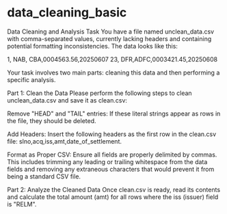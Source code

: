 # data_cleaning_basic

Data Cleaning and Analysis Task
You have a file named unclean_data.csv with comma-separated values, currently lacking headers and containing potential formatting inconsistencies. The data looks like this:

1, NAB, CBA,0004563.56,20250607
23, DFR,ADFC,0003421.45,20250608

Your task involves two main parts: cleaning this data and then performing a specific analysis.

Part 1: Clean the Data
Please perform the following steps to clean unclean_data.csv and save it as clean.csv:

Remove "HEAD" and "TAIL" entries: If these literal strings appear as rows in the file, they should be deleted.

Add Headers: Insert the following headers as the first row in the clean.csv file: slno,acq,iss,amt,date_of_settlement.

Format as Proper CSV: Ensure all fields are properly delimited by commas. This includes trimming any leading or trailing whitespace from the data fields and removing any extraneous characters that would prevent it from being a standard CSV file.

Part 2: Analyze the Cleaned Data
Once clean.csv is ready, read its contents and calculate the total amount (amt) for all rows where the iss (issuer) field is "RELM". 